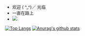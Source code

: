 - 欢迎 ( ^_^)／ 光临
- 一直在路上
- ![](https://img.shields.io/badge/dynamic/json?color=000000&label=GitHub&query=%24.data.totalSubs&suffix=%20followers&url=https%3A%2F%2Fapi.spencerwoo.com%2Fsubstats%2F%3Fsource%3Dgithub%26queryKey%3DWonz5130)

[![Top Langs](https://github-readme-stats.vercel.app/api/top-langs/?username=KeepInlove&layout=compact)](https://github.com/YourUsername/github-readme-stats)
[![Anurag's github stats](https://github-readme-stats.vercel.app/api?username=KeepInlove)](https://github.com/anuraghazra/github-readme-stats)




<!---
KeepInlove/KeepInlove is a ✨ special ✨ repository because its `README.md` (this file) appears on your GitHub profile.
You can click the Preview link to take a look at your changes.
--->
